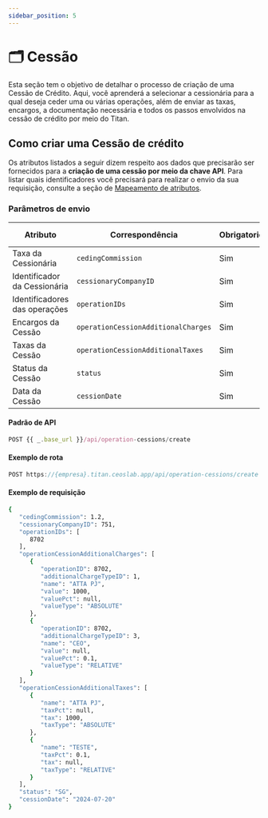 ```yaml
---
sidebar_position: 5
---
```


# 🗂️ Cessão

Esta seção tem o objetivo de detalhar o processo de criação de uma Cessão de Crédito. Aqui, você aprenderá a selecionar a cessionária para a qual deseja ceder uma ou várias operações, além de enviar as taxas, encargos, a documentação necessária e todos os passos envolvidos na cessão de crédito por meio do Titan.

## Como criar uma Cessão de crédito

Os atributos listados a seguir dizem respeito aos dados que precisarão ser fornecidos para a **criação de uma cessão por meio da chave API**. Para listar quais identificadores você precisará para realizar o envio da sua requisição, consulte a seção de [Mapeamento de atributos](mapeamento-de-atributos).

### Parâmetros de envio

| Atributo | Correspondência | Obrigatoriedade | Tipo de dado | Valor padrão |
| ----- | ----- | ----- | ----- | ----- |
| Taxa da Cessionária | `cedingCommission` | Sim | Number | - |
| Identificador da Cessionária | `cessionaryCompanyID` | Sim | Number | - |
| Identificadores das operações | `operationIDs` | Sim | Array | - |
| Encargos da Cessão | `operationCessionAdditionalCharges` | Sim | Array | - |
| Taxas da Cessão | `operationCessionAdditionalTaxes` | Sim | Array | - |
| Status da Cessão | `status` | Sim | String | `SG` |
| Data da Cessão | `cessionDate` | Sim | Date | - |

#### Padrão de API

```js
POST {{ _.base_url }}/api/operation-cessions/create
```

#### Exemplo de rota

```js
POST https://{empresa}.titan.ceoslab.app/api/operation-cessions/create
```

#### Exemplo de requisição

```bash showLineNumbers
{
   "cedingCommission": 1.2,
   "cessionaryCompanyID": 751,
   "operationIDs": [
      8702
   ],
   "operationCessionAdditionalCharges": [
      {
         "operationID": 8702,
         "additionalChargeTypeID": 1,
         "name": "ATTA PJ",
         "value": 1000,
         "valuePct": null,
         "valueType": "ABSOLUTE"
      },
      {
         "operationID": 8702,
         "additionalChargeTypeID": 3,
         "name": "CEO",
         "value": null,
         "valuePct": 0.1,
         "valueType": "RELATIVE"
      }
   ],
   "operationCessionAdditionalTaxes": [
      {
         "name": "ATTA PJ",
         "taxPct": null,
         "tax": 1000,
         "taxType": "ABSOLUTE"
      },
      {
         "name": "TESTE",
         "taxPct": 0.1,
         "tax": null,
         "taxType": "RELATIVE"
      }
   ],
   "status": "SG",
   "cessionDate": "2024-07-20"
}
```